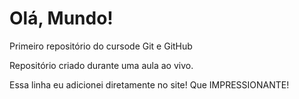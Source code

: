# Olá, Mundo!
 Primeiro repositório do cursode Git e GitHub

 Repositório criado durante uma aula ao vivo.

 Essa linha eu adicionei diretamente no site! Que IMPRESSIONANTE!
